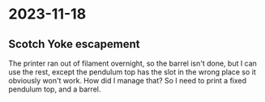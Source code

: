 # 2023-11-18

## Scotch Yoke escapement

The printer ran out of filament overnight, so the barrel isn't done, but I can use the rest, except
the pendulum top has the slot in the wrong place so it obviously won't work. How did I manage that?
So I need to print a fixed pendulum top, and a barrel.
